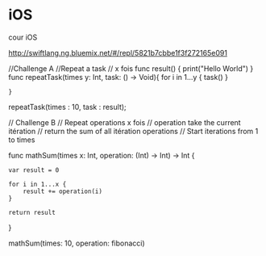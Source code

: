 # iOS
cour iOS

http://swiftlang.ng.bluemix.net/#/repl/5821b7cbbe1f3f272165e091


//Challenge A
//Repeat a task
// x fois
func result() {
    print("Hello World")
}
func repeatTask(times y: Int, task: () -> Void){
    for i in 1...y {
        task()
    }
    
    }
    
repeatTask(times : 10, task : result);

// Challenge B
// Repeat operations x fois
// operation take the current itération
// return the sum of all itération operations
// Start iterations from 1 to times

func mathSum(times x: Int, operation: (Int) -> Int) -> Int {
    
    var result = 0
    
    for i in 1...x {
        result += operation(i)
    }
    
    return result
}

mathSum(times: 10, operation: fibonacci)
